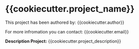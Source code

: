 # {{cookiecutter.project_name}}
This project has been authored by: {{cookiecutter.author}}

For more infromation you can contact: {{cookiecutter.email}}

**Description Project:**
{{cookiecutter.project_description}}